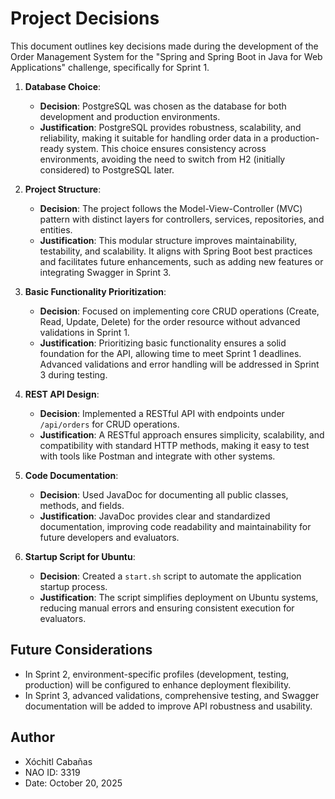# Project Decisions

This document outlines key decisions made during the development of the Order Management System for the "Spring and Spring Boot in Java for Web Applications" challenge, specifically for Sprint 1.

1. **Database Choice**:
   - **Decision**: PostgreSQL was chosen as the database for both development and production environments.
   - **Justification**: PostgreSQL provides robustness, scalability, and reliability, making it suitable for handling order data in a production-ready system. This choice ensures consistency across environments, avoiding the need to switch from H2 (initially considered) to PostgreSQL later.

2. **Project Structure**:
   - **Decision**: The project follows the Model-View-Controller (MVC) pattern with distinct layers for controllers, services, repositories, and entities.
   - **Justification**: This modular structure improves maintainability, testability, and scalability. It aligns with Spring Boot best practices and facilitates future enhancements, such as adding new features or integrating Swagger in Sprint 3.

3. **Basic Functionality Prioritization**:
   - **Decision**: Focused on implementing core CRUD operations (Create, Read, Update, Delete) for the order resource without advanced validations in Sprint 1.
   - **Justification**: Prioritizing basic functionality ensures a solid foundation for the API, allowing time to meet Sprint 1 deadlines. Advanced validations and error handling will be addressed in Sprint 3 during testing.

4. **REST API Design**:
   - **Decision**: Implemented a RESTful API with endpoints under `/api/orders` for CRUD operations.
   - **Justification**: A RESTful approach ensures simplicity, scalability, and compatibility with standard HTTP methods, making it easy to test with tools like Postman and integrate with other systems.

5. **Code Documentation**:
   - **Decision**: Used JavaDoc for documenting all public classes, methods, and fields.
   - **Justification**: JavaDoc provides clear and standardized documentation, improving code readability and maintainability for future developers and evaluators.

6. **Startup Script for Ubuntu**:
   - **Decision**: Created a `start.sh` script to automate the application startup process.
   - **Justification**: The script simplifies deployment on Ubuntu systems, reducing manual errors and ensuring consistent execution for evaluators.

## Future Considerations
- In Sprint 2, environment-specific profiles (development, testing, production) will be configured to enhance deployment flexibility.
- In Sprint 3, advanced validations, comprehensive testing, and Swagger documentation will be added to improve API robustness and usability.

## Author
- Xóchitl Cabañas
- NAO ID: 3319
- Date: October 20, 2025